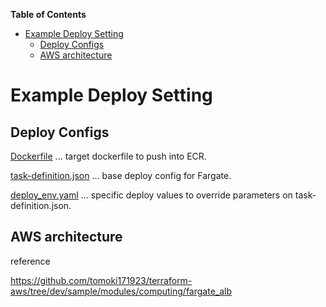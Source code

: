 <!-- START doctoc generated TOC please keep comment here to allow auto update -->
<!-- DON'T EDIT THIS SECTION, INSTEAD RE-RUN doctoc TO UPDATE -->
**Table of Contents**

- [Example Deploy Setting](#example-deploy-setting)
  - [Deploy Configs](#deploy-configs)
  - [AWS architecture](#aws-architecture)

<!-- END doctoc generated TOC please keep comment here to allow auto update -->

# Example Deploy Setting

## Deploy Configs

[Dockerfile](./Dockerfile) ... target dockerfile to push into ECR.

[task-definition.json](./task-definition.json) ... base deploy config for Fargate.

[deploy_env.yaml](./deploy_env.yaml) ... specific deploy values to override parameters on task-definition.json.

## AWS architecture

reference

<https://github.com/tomoki171923/terraform-aws/tree/dev/sample/modules/computing/fargate_alb>
